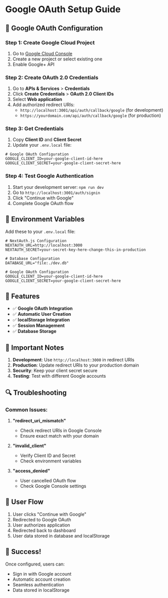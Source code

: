 # Google OAuth Setup Guide

## 🚀 Google OAuth Configuration

### Step 1: Create Google Cloud Project

1. Go to [Google Cloud Console](https://console.cloud.google.com/)
2. Create a new project or select existing one
3. Enable Google+ API

### Step 2: Create OAuth 2.0 Credentials

1. Go to **APIs & Services** > **Credentials**
2. Click **Create Credentials** > **OAuth 2.0 Client IDs**
3. Select **Web application**
4. Add authorized redirect URIs:
   - `http://localhost:3001/api/auth/callback/google` (for development)
   - `https://yourdomain.com/api/auth/callback/google` (for production)

### Step 3: Get Credentials

1. Copy **Client ID** and **Client Secret**
2. Update your `.env.local` file:

```env
# Google OAuth Configuration
GOOGLE_CLIENT_ID=your-google-client-id-here
GOOGLE_CLIENT_SECRET=your-google-client-secret-here
```

### Step 4: Test Google Authentication

1. Start your development server: `npm run dev`
2. Go to `http://localhost:3001/auth/signin`
3. Click "Continue with Google"
4. Complete Google OAuth flow

## 🔧 Environment Variables

Add these to your `.env.local` file:

```env
# NextAuth.js Configuration
NEXTAUTH_URL=http://localhost:3000
NEXTAUTH_SECRET=your-secret-key-here-change-this-in-production

# Database Configuration
DATABASE_URL="file:./dev.db"

# Google OAuth Configuration
GOOGLE_CLIENT_ID=your-google-client-id-here
GOOGLE_CLIENT_SECRET=your-google-client-secret-here
```

## 🎯 Features

- ✅ **Google OAuth Integration**
- ✅ **Automatic User Creation**
- ✅ **localStorage Integration**
- ✅ **Session Management**
- ✅ **Database Storage**

## 🚨 Important Notes

1. **Development**: Use `http://localhost:3000` in redirect URIs
2. **Production**: Update redirect URIs to your production domain
3. **Security**: Keep your client secret secure
4. **Testing**: Test with different Google accounts

## 🔍 Troubleshooting

### Common Issues:

1. **"redirect_uri_mismatch"**

   - Check redirect URIs in Google Console
   - Ensure exact match with your domain

2. **"invalid_client"**

   - Verify Client ID and Secret
   - Check environment variables

3. **"access_denied"**
   - User cancelled OAuth flow
   - Check Google Console settings

## 📱 User Flow

1. User clicks "Continue with Google"
2. Redirected to Google OAuth
3. User authorizes application
4. Redirected back to dashboard
5. User data stored in database and localStorage

## 🎉 Success!

Once configured, users can:

- Sign in with Google account
- Automatic account creation
- Seamless authentication
- Data stored in localStorage
